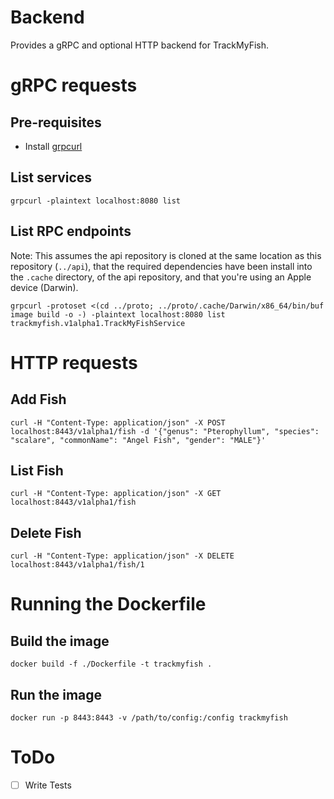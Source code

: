 # Backend

Provides a gRPC and optional HTTP backend for TrackMyFish.

# gRPC requests

## Pre-requisites

- Install [grpcurl](https://github.com/fullstorydev/grpcurl)

## List services

```
grpcurl -plaintext localhost:8080 list
```

## List RPC endpoints

Note: This assumes the api repository is cloned at the same location as this repository (`../api`), that the required dependencies have been install into the `.cache` directory, of the api repository, and that you're using an Apple device (Darwin).

```
grpcurl -protoset <(cd ../proto; ../proto/.cache/Darwin/x86_64/bin/buf image build -o -) -plaintext localhost:8080 list trackmyfish.v1alpha1.TrackMyFishService
```


# HTTP requests

## Add Fish

```
curl -H "Content-Type: application/json" -X POST localhost:8443/v1alpha1/fish -d '{"genus": "Pterophyllum", "species": "scalare", "commonName": "Angel Fish", "gender": "MALE"}'
```

## List Fish

```
curl -H "Content-Type: application/json" -X GET localhost:8443/v1alpha1/fish
```

## Delete Fish

```
curl -H "Content-Type: application/json" -X DELETE localhost:8443/v1alpha1/fish/1
```

# Running the Dockerfile

## Build the image

```
docker build -f ./Dockerfile -t trackmyfish .
```

## Run the image

```
docker run -p 8443:8443 -v /path/to/config:/config trackmyfish
```

# ToDo

* [ ] Write Tests
